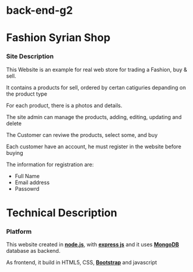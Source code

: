# back-end-g2
# Fashion Syrian Shop
<h3>Site Description</h3>
<p>This Website is an example for real web store for trading a Fashion, buy & sell.</p>
<p>It contains a products for sell, ordered by certan catiguries depanding on the product type</p>
<p>For each product, there is a photos and details.</p>
<p>The site admin can manage the products, adding, editing, updating and delete</p>
<p>The Customer can reviwe the products, select some, and buy</p>
<p>Each customer have an account, he must register in the website before buying</p>
<p>The information for registration are:</p>
<ul>
<li>Full Name</li>
<li>Email address</li>
<li>Passowrd</li>
</ul>


# Technical Description
<h3>Platform</h3>
<p>This website created in <a href="https://nodejs.org/en/"><strong>node.js</strong></a>, with <a href="https://expressjs.com/de/"><strong>express js</strong></a> and it uses <a href="https://www.mongodb.com/"><strong>MongoDB</strong></a> database as backend.</p>
<p>As frontend, it build in HTML5, CSS, <a href="https://getbootstrap.com/docs/4.4/getting-started/introduction/"><strong>Bootstrap</strong></a> and javascript</p>

